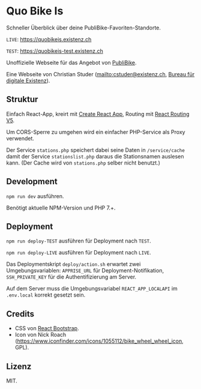 # Quo Bike Is

Schneller Überblick über deine PubliBike-Favoriten-Standorte.

`LIVE`: <https://quobikeis.existenz.ch>

`TEST`: <https://quobikeis-test.existenz.ch>

Unoffizielle Webseite für das Angebot von [PubliBike](https://www.publibike.ch).

Eine Webseite von Christian Studer (<mailto:cstuder@existenz.ch>, [Bureau für digitale Existenz](http://bureau.existenz.ch/)).

## Struktur

Einfach React-App, kreirt mit [Create React App](https://github.com/facebook/create-react-app), Routing mit [React Routing V5](https://reacttraining.com/react-router/).

Um CORS-Sperre zu umgehen wird ein einfacher PHP-Service als Proxy verwendet.

Der Service `stations.php` speichert dabei seine Daten in `/service/cache` damit der Service `stationslist.php` daraus die Stationsnamen auslesen kann. (Der Cache wird von `stations.php` selber nicht benutzt.)

## Development

`npm run dev` ausführen.

Benötigt aktuelle NPM-Version und PHP 7.+.

## Deployment

`npm run deploy-TEST` ausführen für Deployment nach `TEST`.

`npm run deploy-LIVE` ausführen für Deployment nach `LIVE`.

Das Deploymentskript `deploy/action.sh` erwartet zwei Umgebungsvariablen: `APPRISE_URL` für Deployment-Notifikation, `SSH_PRIVATE_KEY` für die Authentifizierung am Server.

Auf dem Server muss die Umgebungsvariabel `REACT_APP_LOCALAPI` im `.env.local` korrekt gesetzt sein.

## Credits

- CSS von [React Bootstrap](https://react-bootstrap.netlify.com/).
- Icon von Nick Roach (<https://www.iconfinder.com/icons/1055112/bike_wheel_wheel_icon>, GPL).

## Lizenz

MIT.
